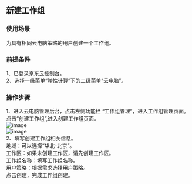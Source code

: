 ## 新建工作组
### 使用场景
为具有相同云电脑策略的用户创建一个工作组。<br>
### 前提条件
1、已登录京东云控制台。<br>
2、选择一级菜单“弹性计算”下的二级菜单“云电脑”。<br>
### 操作步骤
1、进入云电脑管理后台，点击左侧功能栏  “工作组管理”，进入工作组管理页面。点击“创建工作组”,进入创建工作组页面。<br>
![image](https://user-images.githubusercontent.com/103625856/190587155-d003f136-1827-4883-a4dc-14c9fd55e652.png)<br>
![image](https://user-images.githubusercontent.com/103625856/190587410-a5be35c7-735b-4cb3-8325-d651e8941775.png)<br>
2、填写创建工作组相关信息。<br>
地域：可以选择“华北-北京”。<br>
工作区：如果未创建工作区，请先创建工作区。<br>
工作组名称：填写工作组名称。<br>
用户策略：根据需求选择用户策略。<br>
点击创建，完成工作组创建。<br>
